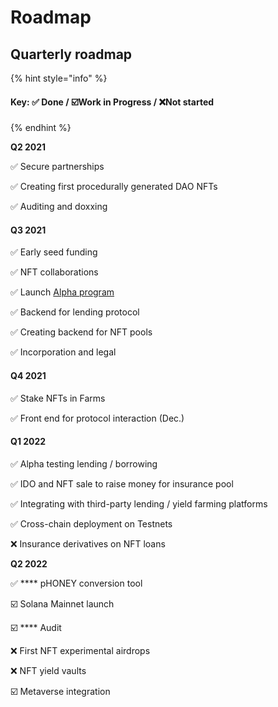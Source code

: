 # Roadmap

## **Quarterly roadmap**

{% hint style="info" %}
#### Key: ✅ Done / ☑️Work in Progress / ❌Not started
{% endhint %}

**Q2 2021**

&#x20;✅ Secure partnerships

&#x20;✅ Creating first procedurally generated DAO NFTs

&#x20;✅ Auditing and doxxing

#### Q3 2021

&#x20;✅ Early seed funding

&#x20;✅ NFT collaborations

&#x20;✅ Launch [Alpha program](alpha-program/)

&#x20;✅ Backend for lending protocol

&#x20;✅ Creating backend for NFT pools

&#x20;✅ Incorporation and legal

#### Q4 2021

&#x20;✅ Stake NFTs in Farms

&#x20;✅ Front end for protocol interaction (Dec.)

#### &#x20;Q1 2022

&#x20;✅ Alpha testing lending / borrowing

&#x20;✅ IDO and NFT sale to raise money for insurance pool

&#x20;✅ Integrating with third-party lending / yield farming platforms

&#x20;✅ Cross-chain deployment on Testnets

❌ Insurance derivatives on NFT loans

**Q2 2022**

✅ **** pHONEY conversion tool

☑️ Solana Mainnet launch

☑️ **** Audit

❌ First NFT experimental airdrops

❌ NFT yield vaults

☑️ Metaverse integration

